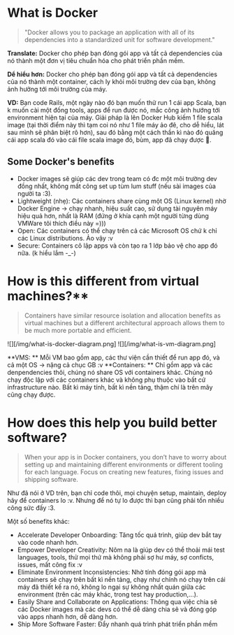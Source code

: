 # What is Docker

> "Docker allows you to package an application with all of its dependencies into a standardized unit for software development."

**Translate:** Docker cho phép bạn đóng gói app và tất cả dependencies của nó thành một đơn vị tiêu chuẩn hóa cho phát triển phần mềm.

**Dể hiểu hơn:** Docker cho phép bạn đóng gói app và tất cả dependencies của nó thành một container, cách ly khỏi môi trường dev của bạn, không ảnh hưởng tới môi trường của máy.

**VD:** Bạn code Rails, một ngày nào đó bạn muốn thử run 1 cái app Scala, bạn k muốn cài một đống tools, apps để run được nó, mắc công ảnh hướng tới environment hiện tại của máy. Giải pháp là lên Docker Hub kiếm 1 file scala image (tại thời điểm này thì tạm coi nó như 1 file máy ảo đê, cho dễ hiểu, lát sau mình sẽ phân biệt rõ hơn), sau đó bằng một cách thần kì nào đó quăng cái app scala đó vào cái file scala image đó, bùm, app đã chạy được :rocket:.


## Some Docker's benefits

- Docker images sẽ giúp các dev trong team có đc một môi trường dev đồng nhất, không mất công set up tùm lum stuff (nếu sài images của người ta :3).
- Lightweight (nhẹ): Các containers share cùng một OS (Linux kernel) nhờ Docker Engine -> chạy nhanh, hiệu suất cao, sử dụng tài nguyên máy hiệu quả hơn, nhất là RAM (đứng ở khía cạnh một người từng dùng VMWare tôi thích điều này =)))
- Open: Các containers có thể chạy trên cả các Microsoft OS chứ k chỉ các Linux distributions. Ảo vậy :v
- Secure: Containers cô lập apps và còn tạo ra 1 lớp bảo vệ cho app đó nữa. (k hiểu lắm -_-)

# How is this different from virtual machines?**

> Containers have similar resource isolation and allocation benefits as virtual machines but a different architectural approach allows them to be much more portable and efficient.

![][/img/what-is-docker-diagram.png]
![][/img/what-is-vm-diagram.png]

**VMS: ** Mỗi VM bao gồm app, các thư viện cần thiết để run app đó, và cả một OS -> nặng cả chục GB :v
**Containers: ** Chỉ gồm app và các denpendencies thôi, chúng nó share OS với containers khác. Chúng nó chạy độc lập với các containers khác và không phụ thuộc vào bất cứ infrastructure nào. Bất kì máy tính, bất kì nền tảng, thậm chí là trên mây cũng chạy được.

# How does this help you build better software?

> When your app is in Docker containers, you don’t have to worry about setting up and maintaining different environments or different tooling for each language. Focus on creating new features, fixing issues and shipping software.

Như đã nói ở VD trên, bạn chỉ code thôi, mọi chuyện setup, maintain, deploy hãy để containers lo :v. Nhưng để nó tự lo được thì bạn cũng phải tốn nhiều công sức đấy :3.

Một số benefits khác:

- Accelerate Developer Onboarding: Tăng tốc quá trình, giúp dev bắt tay vào code nhanh hơn.
- Empower Developer Creativity: Nôm na là giúp dev có thể thoải mái test languages, tools, thử mọi thứ mà không phải sợ hư máy, sợ conficts, issues, mất công fix :v
- Eliminate Environment Inconsistencies: Nhờ tính đóng gói app mà containers sẽ chạy trên bất kì nền tảng, chạy như chính nó chạy trên cái máy đã thiết kế ra nó, không lo ngại sự không nhất quán giữa các environment (trên các máy khác, trong test hay production,...).
- Easily Share and Collaborate on Applications: Thông qua việc chia sẽ các Docker images mà các devs có thể dễ dàng chia sẽ và đóng góp vào apps nhanh hơn, dễ dàng hơn. 
- Ship More Software Faster: Đẩy nhanh quá trình phát triển phần mềm